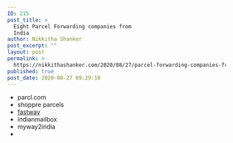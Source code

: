 ```yaml
---
ID: 215
post_title: >
  Eight Parcel Forwarding companies from
  India
author: Nikkitha Shanker
post_excerpt: ""
layout: post
permalink: >
  https://nikkithashanker.com/2020/08/27/parcel-forwarding-companies-from-india/
published: true
post_date: 2020-08-27 09:29:10
---
```

<!-- wp:list -->
<ul><li>parcl.com</li><li>shoppre parcels</li><li><a href="http://fastwayindia.com/want-something-courier-from-india/" target="_blank" rel="noreferrer noopener" aria-label="fastway (opens in a new tab)">fastway</a></li><li>indianmailbox</li><li>myway2india</li><li></li></ul>
<!-- /wp:list -->